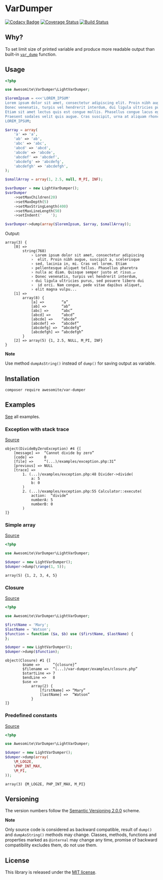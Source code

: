 # VarDumper

[![Codacy Badge](https://api.codacy.com/project/badge/Grade/2d527bfe23e64501a659c7bff1ce00db)](https://www.codacy.com/app/awesomite/var-dumper?utm_source=github.com&amp;utm_medium=referral&amp;utm_content=awesomite/var-dumper&amp;utm_campaign=Badge_Grade)
[![Coverage Status](https://coveralls.io/repos/github/awesomite/var-dumper/badge.svg?branch=master)](https://coveralls.io/github/awesomite/var-dumper?branch=master)
[![Build Status](https://travis-ci.org/awesomite/var-dumper.svg?branch=master)](https://travis-ci.org/awesomite/var-dumper)

## Why?

To set limit size of printed variable and produce more readable output than built-in [`var_dump`](http://php.net/manual/en/function.var-dump.php) function.

## Usage

```php
<?php

use Awesomite\VarDumper\LightVarDumper;

$loremIpsum = <<<'LOREM_IPSUM'
Lorem ipsum dolor sit amet, consectetur adipiscing elit. Proin nibh augue, suscipit a, scelerisque sed, lacinia in, mi. Cras vel lorem. Etiam pellentesque aliquet tellus. Phasellus pharetra nulla ac diam. Quisque semper justo at risus.
Donec venenatis, turpis vel hendrerit interdum, dui ligula ultricies purus, sed posuere libero dui id orci. Nam congue, pede vitae dapibus aliquet, elit magna vulputate arcu, vel tempus metus leo non est.
Etiam sit amet lectus quis est congue mollis. Phasellus congue lacus eget neque. Phasellus ornare, ante vitae consectetuer consequat, purus sapien ultricies dolor, et mollis pede metus eget nisi.
Praesent sodales velit quis augue. Cras suscipit, urna at aliquam rhoncus, urna quam viverra nisi, in interdum massa nibh nec erat.
LOREM_IPSUM;

$array = array(
    'a' => 'a',
    'ab' => 'ab',
    'abc' => 'abc',
    'abcd' => 'abcd',
    'abcde' => 'abcde',
    'abcdef' => 'abcdef',
    'abcdefg' => 'abcdefg',
    'abcdefgh' => 'abcdefgh',
);

$smallArray = array(1, 2.5, null, M_PI, INF);

$varDumper = new LightVarDumper();
$varDumper
    ->setMaxChildren(20)
    ->setMaxDepth(5)
    ->setMaxStringLength(400)
    ->setMaxLineLength(50)
    ->setIndent('    ');

$varDumper->dump(array($loremIpsum, $array, $smallArray));
```

Output:

```text
array(3) {
    [0] =>
        string(768)
            › Lorem ipsum dolor sit amet, consectetur adipiscing
            ›  elit. Proin nibh augue, suscipit a, scelerisque
            › sed, lacinia in, mi. Cras vel lorem. Etiam
            › pellentesque aliquet tellus. Phasellus pharetra
            › nulla ac diam. Quisque semper justo at risus.↵
            › Donec venenatis, turpis vel hendrerit interdum,
            › dui ligula ultricies purus, sed posuere libero dui
            ›  id orci. Nam congue, pede vitae dapibus aliquet,
            › elit magna vulpu...
    [1] =>
        array(8) {
            [a] =>        “a”
            [ab] =>       “ab”
            [abc] =>      “abc”
            [abcd] =>     “abcd”
            [abcde] =>    “abcde”
            [abcdef] =>   “abcdef”
            [abcdefg] =>  “abcdefg”
            [abcdefgh] => “abcdefgh”
        }
    [2] => array(5) {1, 2.5, NULL, M_PI, INF}
}
```

**Note**

Use method `dumpAsString()` instead of `dump()` for saving output as variable.

## Installation

`composer require awesomite/var-dumper`

## Examples

[See](examples) all examples.

### Exception with stack trace

[Source](examples/exception.php)

```
object(DivideByZeroException) #4 {[
    [message] =>  “Cannot divide by zero”
    [code] =>     0
    [file] =>     “(...)/examples/exception.php:31”
    [previous] => NULL
    [trace] =>
        1. (...)/examples/exception.php:48 Divider->divide(
            a: 5
            b: 0
        )
        2. (...)/examples/exception.php:55 Calculator::execute(
            action:  “divide”
            numberA: 5
            numberB: 0
        )
]}
```

### Simple array

[Source](examples/simple-array.php)

```php
<?php

use Awesomite\VarDumper\LightVarDumper;

$dumper = new LightVarDumper();
$dumper->dump(\range(1, 5));
```

```
array(5) {1, 2, 3, 4, 5}
```

### Closure

[Source](examples/closure.php)

```php
<?php

use Awesomite\VarDumper\LightVarDumper;

$firstName = 'Mary';
$lastName = 'Watson';
$function = function ($a, $b) use ($firstName, $lastName) {
};

$dumper = new LightVarDumper();
$dumper->dump($function);
```

```
object(Closure) #1 {[
        $name =>      “{closure}”
        $filename =>  “(...)/var-dumper/examples/closure.php”
        $startLine => 7
        $endLine =>   8
        $use =>
            array(2) {
                [firstName] => “Mary”
                [lastName] =>  “Watson”
            }
]}
```

### Predefined constants

[Source](examples/predefined-constants.php)

```php
<?php

use Awesomite\VarDumper\LightVarDumper;

$dumper = new LightVarDumper();
$dumper->dump(array(
    \M_LOG2E,
    \PHP_INT_MAX,
    \M_PI,
));

```

```
array(3) {M_LOG2E, PHP_INT_MAX, M_PI}
```

## Versioning

The version numbers follow the [Semantic Versioning 2.0.0](http://semver.org/) scheme.

**Note**

Only source code is considered as backward compatible, result of `dump()` and `dumpAsString()` methods may change.
Classes, methods, functions and properties marked as `@internal` may change any time,
promise of backward compatibility excludes them, do not use them.

## License

This library is released under the [MIT license](LICENSE).

